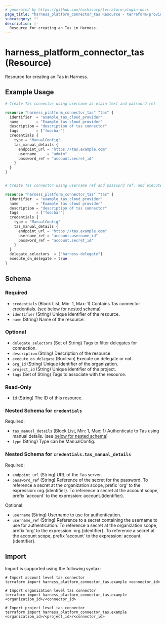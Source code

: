```yaml
---
# generated by https://github.com/hashicorp/terraform-plugin-docs
page_title: "harness_platform_connector_tas Resource - terraform-provider-harness"
subcategory: ""
description: |-
  Resource for creating an Tas in Harness.
---
```


# harness_platform_connector_tas (Resource)

Resource for creating an Tas in Harness.

## Example Usage

```terraform
# Create Tas connector using username as plain text and password ref 

resource "harness_platform_connector_tas" "tas" {
  identifier  = "example_tas_cloud_provider"
  name        = "Example tas cloud provider"
  description = "description of tas connector"
  tags        = ["foo:bar"]
  credentials {
    type = "ManualConfig"
    tas_manual_details {
      endpoint_url = "https://tas.example.com"
      username     = "admin"
      password_ref = "account.secret_id"
    }
  }
}


# Create Tas connector using username ref and password ref, and execute on delegate

resource "harness_platform_connector_tas" "tas" {
  identifier  = "example_tas_cloud_provider"
  name        = "Example tas cloud provider"
  description = "description of tas connector"
  tags        = ["foo:bar"]
  credentials {
    type = "ManualConfig"
    tas_manual_details {
      endpoint_url = "https://tas.example.com"
      username_ref = "account.username_id"
      password_ref = "account.secret_id"
    }
  }
  delegate_selectors  = ["harness-delegate"]
  execute_on_delegate = true
}
```

<!-- schema generated by tfplugindocs -->
## Schema

### Required

- `credentials` (Block List, Min: 1, Max: 1) Contains Tas connector credentials. (see [below for nested schema](#nestedblock--credentials))
- `identifier` (String) Unique identifier of the resource.
- `name` (String) Name of the resource.

### Optional

- `delegate_selectors` (Set of String) Tags to filter delegates for connection.
- `description` (String) Description of the resource.
- `execute_on_delegate` (Boolean) Execute on delegate or not.
- `org_id` (String) Unique identifier of the organization.
- `project_id` (String) Unique identifier of the project.
- `tags` (Set of String) Tags to associate with the resource.

### Read-Only

- `id` (String) The ID of this resource.

<a id="nestedblock--credentials"></a>
### Nested Schema for `credentials`

Required:

- `tas_manual_details` (Block List, Min: 1, Max: 1) Authenticate to Tas using manual details. (see [below for nested schema](#nestedblock--credentials--tas_manual_details))
- `type` (String) Type can be ManualConfig.

<a id="nestedblock--credentials--tas_manual_details"></a>
### Nested Schema for `credentials.tas_manual_details`

Required:

- `endpoint_url` (String) URL of the Tas server.
- `password_ref` (String) Reference of the secret for the password. To reference a secret at the organization scope, prefix 'org' to the expression: org.{identifier}. To reference a secret at the account scope, prefix 'account` to the expression: account.{identifier}.

Optional:

- `username` (String) Username to use for authentication.
- `username_ref` (String) Reference to a secret containing the username to use for authentication. To reference a secret at the organization scope, prefix 'org' to the expression: org.{identifier}. To reference a secret at the account scope, prefix 'account` to the expression: account.{identifier}.

## Import

Import is supported using the following syntax:

```shell
# Import account level tas connector
terraform import harness_platform_connector_tas.example <connector_id>

# Import organization level tas connector
terraform import harness_platform_connector_tas.example <organization_id>/<connector_id>

# Import project level tas connector
terraform import harness_platform_connector_tas.example <organization_id>/<project_id>/<connector_id>
```
